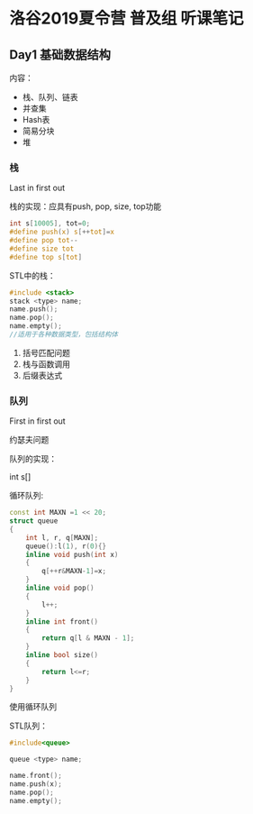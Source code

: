 # 洛谷2019夏令营 普及组 听课笔记

## Day1 基础数据结构

内容：

* 栈、队列、链表
* 并查集
* Hash表
* 简易分块
* 堆

### 栈

Last in first out

栈的实现：应具有push, pop, size, top功能

```C
int s[10005], tot=0;
#define push(x) s[++tot]=x
#define pop tot--
#define size tot
#define top s[tot]
```

STL中的栈：

```cpp
#include <stack>
stack <type> name;
name.push();
name.pop();
name.empty();
//适用于各种数据类型，包括结构体
```

1. 括号匹配问题
2. 栈与函数调用
3. 后缀表达式

### 队列

First in first out

约瑟夫问题

队列的实现：

int s[]

循环队列:

```cpp
const int MAXN =1 << 20;
struct queue
{
    int l, r, q[MAXN];
    queue():l(1), r(0){}
    inline void push(int x)
    {
        q[++r&MAXN-1]=x;
    }
    inline void pop()
    {
        l++;
    }
    inline int front()
    {
        return q[l & MAXN - 1];
    }
    inline bool size()
    {
        return l<=r;
    }
}
```

使用循环队列

STL队列：

```cpp
#include<queue>

queue <type> name;

name.front();
name.push(x);
name.pop();
name.empty();
```
